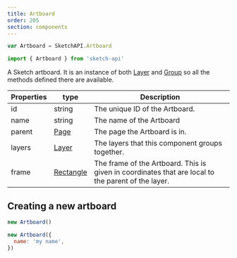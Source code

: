 ```yaml
---
title: Artboard
order: 205
section: components
---
```


```javascript
var Artboard = SketchAPI.Artboard
```

```javascript
import { Artboard } from 'sketch-api'
```

A Sketch artboard. It is an instance of both [Layer](#layer) and [Group](#group) so all the methods defined there are available.

| Properties | type                    | Description                                                                                        |
| ---------- | ----------------------- | -------------------------------------------------------------------------------------------------- |
| id         | string                  | The unique ID of the Artboard.                                                                     |
| name       | string                  | The name of the Artboard                                                                           |
| parent     | [Page](#page)           | The page the Artboard is in.                                                                       |
| layers     | [Layer](#layer)         | The layers that this component groups together.                                                    |
| frame      | [Rectangle](#rectangle) | The frame of the Artboard. This is given in coordinates that are local to the parent of the layer. |

## Creating a new artboard

```javascript
new Artboard()
```

```javascript
new Artboard({
  name: 'my name',
})
```
